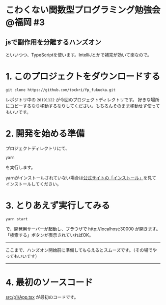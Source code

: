 # こわくない関数型プログラミング勉強会@福岡 #3

## jsで副作用を分離するハンズオン
といいつつ、TypeScriptを使います。IntelliJとかで補完が効いて楽なので。

# 1. このプロジェクトをダウンロードする
```
git clone https://github.com/tockri/fp_fukuoka.git
```
レポジトリ中の `20191122` が今回のプロジェクトディレクトリです。
好きな場所にコピーするなり移動するなりしてください。もちろんそのまま移動せず使ってもいいです。

# 2. 開発を始める準備
プロジェクトディレクトリにて、
```
yarn
```
を実行します。

yarnがインストールされていない場合は[公式サイトの「インストール」](https://yarnpkg.com/lang/ja/docs/install/#mac-stable)を見てインストールしてください。

# 3. とりあえず実行してみる
```
yarn start
```
で、開発用サーバーが起動し、ブラウザで http://localhost:30000 が開きます。
「検索する」ボタンが表示されていればOK。

----
ここまで、ハンズオン開始前に準備してもらえるとスムーズです。（その場でやってもいいです）

----

# 4. 最初のソースコード

[src/p1/App.tsx](https://github.com/tockri/fp_fukuoka/blob/master/20191122/src/p1/App.tsx) が最初のコードです。